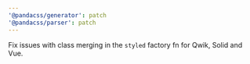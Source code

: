```yaml
---
'@pandacss/generator': patch
'@pandacss/parser': patch
---
```


Fix issues with class merging in the `styled` factory fn for Qwik, Solid and Vue.
